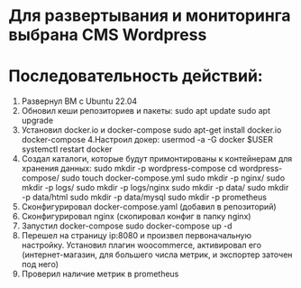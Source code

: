 # Для развертывания и мониторинга выбрана CMS Wordpress
# Последовательность действий:
1. Развернул ВМ с Ubuntu 22.04
2. Обновил кеши репозиториев и пакеты:
sudo apt update
sudo apt upgrade
3. Установил docker.io и docker-compose
sudo apt-get install docker.io docker-compose
4.Настроил докер:
usermod -a -G docker $USER
systemctl restart docker
4. Создал каталоги, которые будут примонтированы к контейнерам для хранения данных:
sudo mkdir -p wordpress-compose
cd wordpress-compose/
sudo touch docker-compose.yml
sudo mkdir -p nginx/
sudo mkdir -p logs/
sudo mkdir -p logs/nginx
sudo mkdir -p data/
sudo mkdir -p data/html
sudo mkdir -p data/mysql
sudo mkdir -p prometheus
5. Cконфигурировал docker-compose.yaml (добавил в репозиторий)
6. Cконфигурировал nginx (скопировал конфиг в папку nginx)
7. Запустил docker-compose
sudo docker-compose up -d
8. Перешел на страницу ip:8080 и произвел первоначальную настройку. Установил плагин woocommerce, активировал его  (интернет-магазин, для большего числа метрик, и экспортер заточен под него)
9. Проверил наличие метрик в prometheus